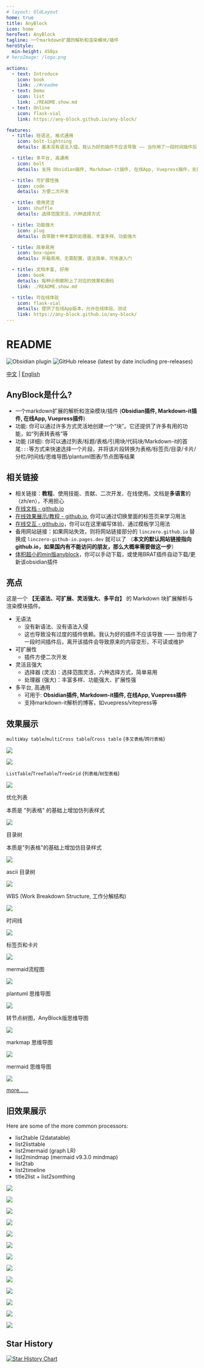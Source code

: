 ```yaml
---
# layout: OldLayout
home: true
title: AnyBlock
icon: home
heroText: AnyBlock
tagline: 一个markdown扩展的解析和渲染模块/插件
heroStyle:
  min-height: 450px
# heroImage: /logo.png

actions:
  - text: Introduce
    icon: book
    link: ./#readme
  - text: Demo
    icon: list
    link: ./README.show.md  
  - text: Online
    icon: flask-vial
    link: https://any-block.github.io/any-block/

features:
  - title: 轻语法, 格式通用
    icon: bolt-lightning
    details: 基本没有语法入侵。我认为好的插件不应该导致 —— 当你用了一段时间插件后，离开该插件会导致原来的内容变形，不可读或维护

  - title: 多平台, 高通用
    icon: bolt
    details: 支持 Obsidian插件, Markdown-it插件, 在线App, Vuepress插件，支持markdown-it解析的博客

  - title: 可扩展性强
    icon: code
    details: 方便二次开发

  - title: 使用灵活
    icon: shuffle
    details: 选择范围灵活，六种选择方式

  - title: 功能强大
    icon: plug
    details: 自带数十种丰富的处理器、丰富多样、功能强大

  - title: 简单易用
    icon: box-open
    details: 开箱易用、无需配置，语法简单，可快速入门

  - title: 文档丰富, 好用
    icon: book
    details: 每种示例都附上了对应的效果和源码
    link: ./README.show.md

  - title: 可在线体验
    icon: flask-vial
    details: 提供了在线App版本，允许在线体验、测试
    link: https://any-block.github.io/any-block/
---
```


# README

![Obsidian plugin](https://img.shields.io/endpoint?url=https%3A%2F%2Fscambier.xyz%2Fobsidian-endpoints%2Fany-block.json) ![GitHub release (latest by date including pre-releases)](https://img.shields.io/github/v/release/LincZero/obsidian-any-block)

[中文](./README.zh.md) | [English](./README.md)

## AnyBlock是什么?

- 一个markdown扩展的解析和渲染模块/插件 (**Obsidian插件, Markdown-it插件, 在线App, Vuepress插件**)
- 功能: 你可以通过许多方式灵活地创建一个“块”。它还提供了许多有用的功能，如“列表转表格”等
- 功能 (详细): 你可以通过列表/标题/表格/引用块/代码块/Markdown-it的首尾`:::`等方式来快速选择一个片段，并将该片段转换为表格/标签页/目录/卡片/分栏/时间线/思维导图/plantuml图表/节点图等结果

## 相关链接

- 相关链接：**教程**、使用技能、贡献、二次开发、在线使用。文档是**多语言**的（zh/en），不用担心
- [在线文档 - github.io](./)
- [在线效果展示/教程 - github.io](./README.show.md), 你可以通过切换里面的标签页来学习用法
- [在线交互 - github.io](https://any-block.github.io/any-block/)，你可以在这里编写体验、通过模板学习用法
- 备用网站链接：如果网站失效，则将网站链接部分的 `linczero.github.io` 替换成 `linczero-github-io.pages.dev` 就可以了
	  （**本文的默认网站链接指向 github.io，如果国内有不能访问的朋友，那么大概率需要做这一步**）
- [体积超小的min版anyblock](https://github.com/any-block/obsidian-any-block-min)，你可以手动下载，或使用BRAT插件自动下载/更新该obsidian插件

## 亮点

这是一个 **【无语法、可扩展、灵活强大、多平台】** 的 Markdown 块扩展解析与渲染模块插件。

- 无语法
    - 没有新语法、没有语法入侵
	- 这也导致没有过度的插件依赖。我认为好的插件不应该导致 —— 当你用了一段时间插件后，离开该插件会导致原来的内容变形，不可读或维护
- 可扩展性
    - 插件方便二次开发
- 灵活且强大
    - 选择器 (灵活)：选择范围灵活，六种选择方式，简单易用
	- 处理器 (强大)：丰富多样、功能强大、扩展性强
- 多平台, 高通用
    - 可用于: **Obsidian插件, Markdown-it插件, 在线App, Vuepress插件**
	- 支持markdown-it解析的博客，如vuepress/vitepress等

## 效果展示

`multiWay table`/`multiCross table`/`Cross table` (`多叉表格`/`跨行表格`)

![](./assets/Pasted%20image%2020240808202548.png)

![](./assets/Pasted%20image%2020240808203055.png)

`ListTable`/`TreeTable`/`TreeGrid` (`列表格`/`树型表格`)

![](./assets/Pasted%20image%2020240808203143.png)

优化列表

本质是 "列表格" 的基础上增加仿列表样式

![](./assets/listtable_likelist.png)

目录树

本质是"列表格"的基础上增加仿目录样式

![](./assets/Pasted%20image%2020240808203216.png)

ascii 目录树

![](./assets/Pasted%20image%2020240808203232.png)

WBS (Work Breakdown Structure, 工作分解结构)

![](./assets/Pasted%20image%2020240808203252.png)

时间线

![](./assets/Pasted%20image%2020240808203455.png)

标签页和卡片

![](./assets/tag%20and%20card.png)

mermaid流程图

![](./assets/Pasted%20image%2020240808203517.png)

plantuml 思维导图

![](./assets/Pasted%20image%2020240808203534.png)

转节点树图，AnyBlock版思维导图

![](./assets/list2node.png)

markmap 思维导图

![](./assets/Pasted%20image%2020240808203605.png)

mermaid 思维导图

![](./assets/Pasted%20image%2020240808203621.png)

[more……](https://linczero.github.io/MdNote_Public/%E4%BA%A7%E5%93%81%E6%96%87%E6%A1%A3/AnyBlock/)

## 旧效果展示

Here are some of the more common processors:
- list2table  (2datatable)
- list2listtable
- list2mermaid  (graph LR)
- list2mindmap  (mermaid v9.3.0 mindmap)
- list2tab
- list2timeline
- title2list + list2somthing

![](./assets/list2table.png)

![](./assets/list2tableT.png)

![](./assets/list2lt.gif)
 
![](./assets/list2tab.gif)
 
![](./assets/list2mermaid.png)

![](./assets/list2mindmap.png)

![](./assets/titleSelector.png)

![](./assets/addTitle.png)

![](./assets/scroll.gif)
 
![](./assets/overfold.png)

![](./assets/flod.gif)

![](./assets/heimu.gif)

![](./assets/userProcessor.png)

## Star History

[![Star History Chart](https://api.star-history.com/svg?repos=any-block/any-block&type=Date)](https://www.star-history.com/#any-block/any-block&Date)
